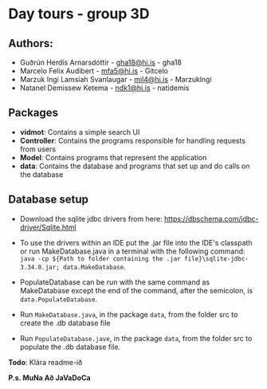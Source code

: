 # Day tours - group 3D
## Authors:
* Guðrún Herdís Arnarsdóttir - gha18@hi.is - gha18
* Marcelo Felix Audibert - mfa5@hi.is - Gitcelo
* Marzuk Ingi Lamsiah Svanlaugar - mil4@hi.is - Marzuklngi
* Natanel Demissew Ketema - ndk1@hi.is - natidemis

## Packages
* **vidmot**: Contains a simple search UI
* **Controller**: Contains the programs responsible for handling requests from users
* **Model**: Contains programs that represent the application
* **data**: Contains the database and programs that set up and do calls on the database

## Database setup
* Download the sqlite jdbc drivers from here: https://dbschema.com/jdbc-driver/Sqlite.html
* To use the drivers within an IDE put the .jar file into the IDE's classpath or run MakeDatabase.java 
in a terminal with the following command: `java -cp ${Path to folder containing the .jar file}\sqlite-jdbc-3.34.0.jar; data.MakeDatabase`.
  
* PopulateDatabase can be run with the same command as MakeDatabase except the end of the command, after the semicolon, is `data.PopulateDatabase`.
  
* Run `MakeDatabase.java`, in the package `data`, from the folder src to create the .db database file
* Run `PopulateDatabase.jave`, in the package `data`, from the folder src to populate the .db database file.

**Todo**: Klára readme-ið

**P.s. MuNa Að JaVaDoCa**